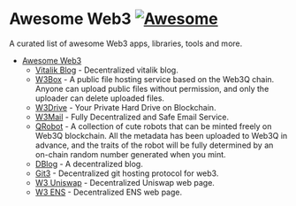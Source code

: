 # Awesome Web3 [![Awesome](https://cdn.rawgit.com/sindresorhus/awesome/d7305f38d29fed78fa85652e3a63e154dd8e8829/media/badge.svg)](https://github.com/ethstorage/awesome-web3/)

A curated list of awesome Web3 apps, libraries, tools and more.

- [Awesome Web3](#awesome-web3-awesomehttpscdnrawgitcomsindresorhusawesomed7305f38d29fed78fa85652e3a63e154dd8e8829mediabadgesvghttpsgithubcomethstorageawesome-web3)
  - [Vitalik Blog](https://vitalikblog.w3eth.io/) - Decentralized vitalik blog.
  - [W3Box](https://w3-box.w3eth.io/) - A public file hosting service based on the Web3Q chain. Anyone can upload public files without permission, and only the uploader can delete uploaded files.
  - [W3Drive](https://w3-drive.w3eth.io/) - Your Private Hard Drive on Blockchain.
  - [W3Mail](https://w3-email.w3eth.io/) - Fully Decentralized and Safe Email Service.
  - [QRobot](https://w3-qrobot.w3eth.io/) - A collection of cute robots that can be minted freely on Web3Q blockchain. All the metadata has been uploaded to Web3Q in advance, and the traits of the robot will be fully determined by an on-chain random number generated when you mint.
  - [DBlog](https://w3-blog.w3eth.io/) - A decentralized blog.
  - [Git3](https://github.com/git3protocol/git3-cli) - Decentralized git hosting protocol for web3.
  - [W3 Uniswap](https://app-uniswap-org.w3eth.io/#/swap?chain=mainnet) - Decentralized Uniswap web page.
  - [W3 ENS](https://app-ens-domain.w3eth.io/) - Decentralized ENS web page.

